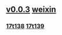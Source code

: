 ## [v0.0.3](https://github.com/littleflute/blcd13/edit/master/README.md) [weixin](https://littleflute.github.io/weixin)
### [17t138](17t138) [17t139](17t139)
